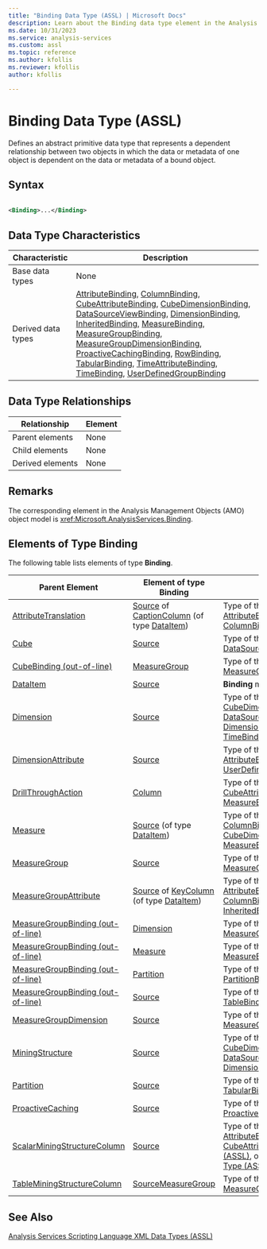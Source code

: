 ```yaml
---
title: "Binding Data Type (ASSL) | Microsoft Docs"
description: Learn about the Binding data type element in the Analysis Services Scripting Language (ASSL) schema.
ms.date: 10/31/2023
ms.service: analysis-services
ms.custom: assl
ms.topic: reference
ms.author: kfollis
ms.reviewer: kfollis
author: kfollis

---
```

# Binding Data Type (ASSL)

  Defines an abstract primitive data type that represents a dependent relationship between two objects in which the data or metadata of one object is dependent on the data or metadata of a bound object.  
  
## Syntax  
  
```xml  
  
<Binding>...</Binding>  
```  
  
## Data Type Characteristics  
  
|Characteristic|Description|  
|--------------------|-----------------|  
|Base data types|None|  
|Derived data types|[AttributeBinding](attributebinding-data-type-assl.md), [ColumnBinding](columnbinding-data-type-assl.md), [CubeAttributeBinding](cubeattributebinding-data-type-assl.md), [CubeDimensionBinding](cubedimensionbinding-data-type-assl.md), [DataSourceViewBinding](datasourceviewbinding-data-type-assl.md), [DimensionBinding](dimensionbinding-data-type-assl.md), [InheritedBinding](inheritedbinding-data-type-assl.md), [MeasureBinding](measurebinding-data-type-assl.md), [MeasureGroupBinding](measuregroupbinding-data-type-assl.md), [MeasureGroupDimensionBinding](measuregroupdimensionbinding-data-type-assl.md), [ProactiveCachingBinding](proactivecachingbinding-data-type-assl.md), [RowBinding](rowbinding-data-type-assl.md), [TabularBinding](tabularbinding-data-type-assl.md), [TimeAttributeBinding](timeattributebinding-data-type-assl.md), [TimeBinding](timebinding-data-type-assl.md), [UserDefinedGroupBinding](userdefinedgroupbinding-data-type-assl.md)|  
  
## Data Type Relationships  
  
|Relationship|Element|  
|------------------|-------------|  
|Parent elements|None|  
|Child elements|None|  
|Derived elements|None|  
  
## Remarks  
 The corresponding element in the Analysis Management Objects (AMO) object model is <xref:Microsoft.AnalysisServices.Binding>.  

  
## Elements of Type Binding  
 The following table lists elements of type **Binding**.  
  
|Parent Element|Element of type **Binding**|Comments|  
|--------------------|---------------------------------|--------------|  
|[AttributeTranslation](attributetranslation-data-type-assl.md)|[Source](../properties/source-element-binding-assl.md) of [CaptionColumn](../objects/captioncolumn-element-assl.md) (of type [DataItem](dataitem-data-type-assl.md))|Type of the **Binding** must be [AttributeBinding](attributebinding-data-type-assl.md) or [ColumnBinding](columnbinding-data-type-assl.md)|  
|[Cube](../objects/cube-element-assl.md)|[Source](../properties/source-element-binding-assl.md)|Type of the **Binding** must be [DataSourceViewBinding](datasourceviewbinding-data-type-assl.md)|  
|[CubeBinding (out-of-line)](cubebinding-data-type-out-of-line-assl.md)|[MeasureGroup](../objects/measuregroup-element-assl.md)|Type of the **Binding** must be [MeasureGroupBinding](measuregroupbinding-data-type-assl.md)|  
|[DataItem](dataitem-data-type-assl.md)|[Source](../properties/source-element-binding-assl.md)|**Binding** may be of any type|  
|[Dimension](../objects/dimension-element-assl.md)|[Source](../properties/source-element-binding-assl.md)|Type of the **Binding** must be [CubeDimensionBinding](cubedimensionbinding-data-type-assl.md), [DataSourceViewBinding](datasourceviewbinding-data-type-assl.md), [DimensionBinding](dimensionbinding-data-type-assl.md), or [TimeBinding](timebinding-data-type-assl.md)|  
|[DimensionAttribute](dimensionattribute-data-type-assl.md)|[Source](../properties/source-element-binding-assl.md)|Type of the **Binding** must be [AttributeBinding](attributebinding-data-type-assl.md) or [UserDefinedGroupBinding](userdefinedgroupbinding-data-type-assl.md)|  
|[DrillThroughAction](drillthroughaction-data-type-assl.md)|[Column](../objects/column-element-assl.md)|Type of the **Binding** must be [CubeAttributeBinding](cubeattributebinding-data-type-assl.md) or [MeasureBinding](measurebinding-data-type-assl.md)|  
|[Measure](../objects/measure-element-assl.md)|[Source](../properties/source-element-binding-assl.md) (of type [DataItem](dataitem-data-type-assl.md))|Type of the **Binding** must be [ColumnBinding](columnbinding-data-type-assl.md), [CubeDimensionBinding](cubedimensionbinding-data-type-assl.md), [MeasureBinding](measurebinding-data-type-assl.md), or [RowBinding](rowbinding-data-type-assl.md)|  
|[MeasureGroup](../objects/measuregroup-element-assl.md)|[Source](../properties/source-element-binding-assl.md)|Type of the **Binding** must be [MeasureGroupBinding](measuregroupbinding-data-type-assl.md)|  
|[MeasureGroupAttribute](measuregroupattribute-data-type-assl.md)|[Source](../properties/source-element-binding-assl.md) of [KeyColumn](../objects/keycolumn-element-assl.md) (of type [DataItem](dataitem-data-type-assl.md))|Type of the **Binding** must be [AttributeBinding](attributebinding-data-type-assl.md) or [ColumnBinding](columnbinding-data-type-assl.md), or [InheritedBinding](inheritedbinding-data-type-assl.md)|  
|[MeasureGroupBinding (out-of-line)](measuregroupbinding-data-type-out-of-line-assl.md)|[Dimension](../objects/dimension-element-assl.md)|Type of the **Binding** must be [MeasureGroupDimensionBinding](measuregroupdimensionbinding-data-type-assl.md)|  
|[MeasureGroupBinding (out-of-line)](measuregroupbinding-data-type-out-of-line-assl.md)|[Measure](../objects/measure-element-assl.md)|Type of the **Binding** must be [MeasureBinding](measurebinding-data-type-assl.md)|  
|[MeasureGroupBinding (out-of-line)](measuregroupbinding-data-type-out-of-line-assl.md)|[Partition](../objects/partition-element-assl.md)|Type of the **Binding** must be [PartitionBinding](partitionbinding-data-type-assl.md)|  
|[MeasureGroupBinding (out-of-line)](measuregroupbinding-data-type-out-of-line-assl.md)|[Source](../properties/source-element-binding-assl.md)|Type of the **Binding** must be [TableBinding](tablebinding-data-type-assl.md)|  
|[MeasureGroupDimension](measuregroupdimension-data-type-assl.md)|[Source](../properties/source-element-binding-assl.md)|Type of the **Binding** must be [MeasureGroupDimensionBinding](measuregroupdimensionbinding-data-type-assl.md)|  
|[MiningStructure](../objects/miningstructure-element-assl.md)|[Source](../properties/source-element-binding-assl.md)|Type of the **Binding** must be [CubeDimensionBinding](cubedimensionbinding-data-type-assl.md), [DataSourceViewBinding](datasourceviewbinding-data-type-assl.md), or [DimensionBinding](dimensionbinding-data-type-assl.md)|  
|[Partition](../objects/partition-element-assl.md)|[Source](../properties/source-element-binding-assl.md)|Type of the **Binding** must be [TabularBinding](tabularbinding-data-type-assl.md)|  
|[ProactiveCaching](../objects/proactivecaching-element-assl.md)|[Source](../properties/source-element-binding-assl.md)|Type of the **Binding** must be [ProactiveCachingBinding](proactivecachingbinding-data-type-assl.md)|  
|[ScalarMiningStructureColumn](scalarminingstructurecolumn-data-type-assl.md)|[Source](../properties/source-element-binding-assl.md)|Type of the **Binding** must be [AttributeBinding](attributebinding-data-type-assl.md), [CubeAttributeBinding Data Type &#40;ASSL&#41;](cubeattributebinding-data-type-assl.md), or [MeasureBinding Data Type &#40;ASSL&#41;](measurebinding-data-type-assl.md)|  
|[TableMiningStructureColumn](tableminingstructurecolumn-data-type-assl.md)|[SourceMeasureGroup](../objects/sourcemeasuregroup-element-assl.md)|Type of the **Binding** must be [MeasureGroupBinding](measuregroupbinding-data-type-assl.md)|  
  
## See Also  
 [Analysis Services Scripting Language XML Data Types &#40;ASSL&#41;](analysis-services-scripting-language-xml-data-types-assl.md)  
  
  
